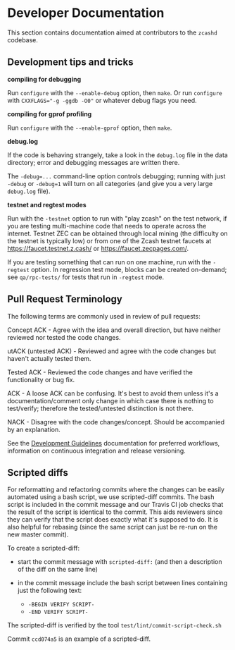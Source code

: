 # Developer Documentation

This section contains documentation aimed at contributors to the `zcashd`
codebase.

Development tips and tricks
---------------------------

**compiling for debugging**

Run `configure` with the `--enable-debug` option, then `make`. Or run
`configure` with `CXXFLAGS="-g -ggdb -O0"` or whatever debug flags you need.

**compiling for gprof profiling**

Run `configure` with the `--enable-gprof` option, then `make`.

**debug.log**

If the code is behaving strangely, take a look in the `debug.log` file in the
data directory; error and debugging messages are written there.

The `-debug=...` command-line option controls debugging; running with just
`-debug` or `-debug=1` will turn on all categories (and give you a very large
`debug.log` file).

**testnet and regtest modes**

Run with the `-testnet` option to run with "play zcash" on the test network, if
you are testing multi-machine code that needs to operate across the internet.
Testnet ZEC can be obtained through local mining (the difficulty on the testnet
is typically low) or from one of the Zcash testnet faucets at
https://faucet.testnet.z.cash/ or https://faucet.zecpages.com/.

If you are testing something that can run on one machine, run with the
`-regtest` option.  In regression test mode, blocks can be created on-demand;
see `qa/rpc-tests/` for tests that run in `-regtest` mode.

Pull Request Terminology
------------------------

The following terms are commonly used in review of pull requests:

Concept ACK - Agree with the idea and overall direction, but have neither reviewed nor tested the code changes.

utACK (untested ACK) - Reviewed and agree with the code changes but haven't actually tested them.

Tested ACK - Reviewed the code changes and have verified the functionality or bug fix.

ACK -  A loose ACK can be confusing. It's best to avoid them unless it's a documentation/comment only change in which case there is nothing to test/verify; therefore the tested/untested distinction is not there.

NACK - Disagree with the code changes/concept. Should be accompanied by an explanation.

See the [Development Guidelines](https://zcash.readthedocs.io/en/latest/rtd_pages/development_guidelines.html) documentation for preferred workflows, information on continuous integration and release versioning.

Scripted diffs
--------------

For reformatting and refactoring commits where the changes can be easily automated using a bash script, we use
scripted-diff commits. The bash script is included in the commit message and our Travis CI job checks that
the result of the script is identical to the commit. This aids reviewers since they can verify that the script
does exactly what it's supposed to do. It is also helpful for rebasing (since the same script can just be re-run
on the new master commit).

To create a scripted-diff:

- start the commit message with `scripted-diff:` (and then a description of the diff on the same line)
- in the commit message include the bash script between lines containing just the following text:

    - `-BEGIN VERIFY SCRIPT-`
    - `-END VERIFY SCRIPT-`

The scripted-diff is verified by the tool `test/lint/commit-script-check.sh`

Commit `ccd074a5` is an example of a scripted-diff.

